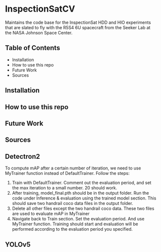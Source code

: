 # InspectionSatCV
Maintains the code base for the InspectionSat HDD and HIO experiments that are slated to fly with the R5S4 6U spacecraft from the Seeker Lab at the NASA Johnson Space Center.

## Table of Contents
- Installation
- How to use this repo
- Future Work
- Sources


## Installation


## How to use this repo


## Future Work


## Sources

## Detectron2 
To compute mAP after a certain number of iteration, we need to use MyTrainer function instead of DefaultTrainer. Follow the steps:
1. Train with DefaultTrainer. Comment out the evaluation period, and set the max iteration to a small number. 20 should work.
2. After training, model_final.pth should be in the output folder. Run the code under Inference & evaluation using the trained model section. This should save two handrail coco data files in the output folder.
3. Delete all other files except the two handrail coco data. These two files are used to evaluate mAP in MyTrainer
4. Navigate back to Train section. Set the evaluation period. And use MyTrainer function. Training should start and evaluation will be performed according to the evaluation period you specified.

## YOLOv5
